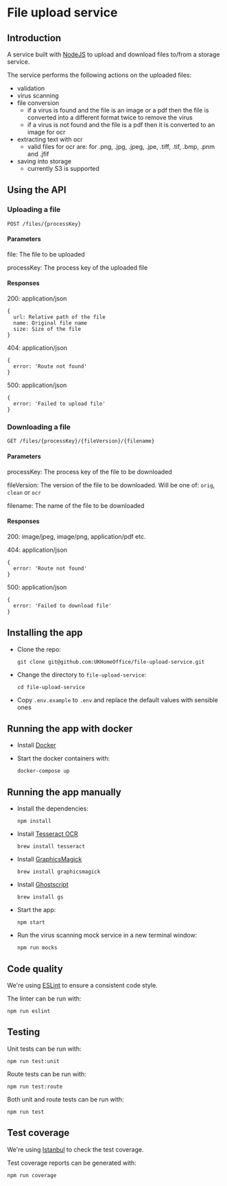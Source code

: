 # File upload service

## Introduction

A service built with [NodeJS](https://nodejs.org) to upload and download files to/from a storage service.

The service performs the following actions on the uploaded files:

- validation
- virus scanning
- file conversion
  - if a virus is found and the file is an image or a pdf then the file is converted into a different format twice to remove the virus
  - if a virus is not found and the file is a pdf then it is converted to an image for ocr
- extracting text with ocr
  - valid files for ocr are: for .png, .jpg, .jpeg, .jpe, .tiff, .tif, .bmp, .pnm and .jfif
- saving into storage
  - currently S3 is supported

## Using the API

### Uploading a file

```
POST /files/{processKey}
```

#### Parameters

file: The file to be uploaded

processKey: The process key of the uploaded file

#### Responses

200: application/json

```
{
  url: Relative path of the file
  name: Original file name
  size: Size of the file
}
```

404: application/json

```
{
  error: 'Route not found'
}
```

500: application/json

```
{
  error: 'Failed to upload file'
}
```

### Downloading a file

```
GET /files/{processKey}/{fileVersion}/{filename}
```

#### Parameters

processKey: The process key of the file to be downloaded

fileVersion: The version of the file to be downloaded. Will be one of: `orig`, `clean` or `ocr`

filename: The name of the file to be downloaded

#### Responses

200: image/jpeg, image/png, application/pdf etc.

404: application/json

```
{
  error: 'Route not found'
}
```

500: application/json

```
{
  error: 'Failed to download file'
}
```

## Installing the app

- Clone the repo:

  ```
  git clone git@github.com:UKHomeOffice/file-upload-service.git
  ```

- Change the directory to `file-upload-service`:

  ```
  cd file-upload-service
  ```

- Copy `.env.example` to `.env` and replace the default values with sensible ones

## Running the app with docker

- Install [Docker](https://www.docker.com)

- Start the docker containers with:

  ```
  docker-compose up
  ```

## Running the app manually

- Install the dependencies:

  ```
  npm install
  ```

- Install [Tesseract OCR](https://github.com/tesseract-ocr/tesseract)

  ```
  brew install tesseract
  ```

- Install [GraphicsMagick](http://www.graphicsmagick.org)

  ```
  brew install graphicsmagick
  ```

- Install [Ghostscript](https://www.ghostscript.com)

  ```
  brew install gs
  ```

- Start the app:

  ```
  npm start
  ```

- Run the virus scanning mock service in a new terminal window:

  ```
  npm run mocks
  ```

## Code quality

We're using [ESLint](https://eslint.org) to ensure a consistent code style.

The linter can be run with:

```
npm run eslint
````

## Testing

Unit tests can be run with:

```
npm run test:unit
```

Route tests can be run with:

```
npm run test:route
```

Both unit and route tests can be run with:

```
npm run test
```

## Test coverage

We're using [Istanbul](https://istanbul.js.org) to check the test coverage.

Test coverage reports can be generated with:

```
npm run coverage
```
